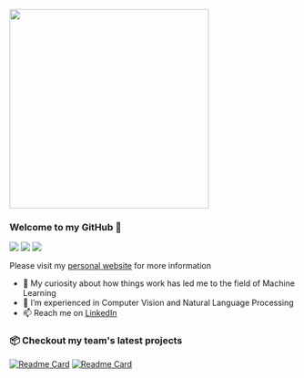 
<p>
    <img
        align="center"
        src="https://github-readme-stats.vercel.app/api/top-langs/?username=vantuan5644&langs_count=100&theme=blueberry&layout=compact&show_icons=true"
        width="350"
    />
</p>


<!-- <p href="#">
<img align="center" src="https://github-readme-stats.vercel.app/api?username=vantuan5644&count_private=true&show_icons=true&hide_border=true&icon_color=586069&title_color=a0a9af">
</p>
 -->
### Welcome to my GitHub 👋

![](https://img.shields.io/badge/-Python-3626e3?style=flat-square&logo=Python&logoColor=fff)
![](https://img.shields.io/badge/-PyTorch-e34f26?style=flat-square&logo=PyTorch&logoColor=fff)
![](https://img.shields.io/badge/-TensorFlow-e39b26?style=flat-square&logo=TensorFlow&logoColor=fff)


Please visit my [personal website](https://vantuan5644.github.io/) for more information

- 🔭 My curiosity about how things work has led me to the field of Machine Learning
- 🌱 I’m experienced in Computer Vision and Natural Language Processing 
- 📫 Reach me on [LinkedIn](https://www.linkedin.com/in/vantuan5644/)

### 📦 Checkout my team's latest projects
[![Readme Card](https://github-readme-stats.vercel.app/api/pin/?username=vantuan5644&repo=MRI-Pulse-Sequence)](https://pypi.org/project/brainmri-ps/)
[![Readme Card](https://github-readme-stats.vercel.app/api/pin/?username=lhkhiem28&repo=EfficientDet-Pipeline)](https://github.com/lhkhiem28/EfficientDet-Pipeline)
